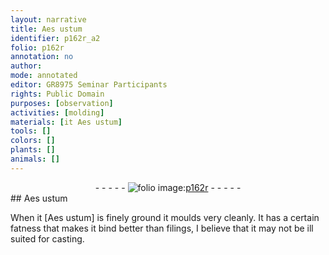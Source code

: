 ```yaml
---
layout: narrative
title: Aes ustum
identifier: p162r_a2
folio: p162r
annotation: no
author:
mode: annotated
editor: GR8975 Seminar Participants
rights: Public Domain
purposes: [observation]
activities: [molding]
materials: [it Aes ustum]
tools: []
colors: []
plants: []
animals: []
---
```


 <div class="folio" align="center">- - - - - <a href="http://gallica.bnf.fr/ark:/12148/btv1b10500001g/f329.item.r=" target="_blank"><img src="https://cu-mkp.github.io/GR8975-edition/assets/photo-icon.png" alt="folio image: " style="display:inline-block; margin-bottom:-3px;"/>p162r</a> - - - - - </div> 
## Aes ustum

 
When <span class="material">it [Aes ustum]</span> is finely ground it <span class="activity">moulds</span> very cleanly. It has a certain fatness that makes it bind better than filings, I believe that it may not be ill suited for casting.
 